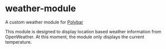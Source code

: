 # weather-module
A custom weather module for [Polybar](https://polybar.github.io/)

This module is designed to display location based weather information from OpenWeather.
At this moment, the module only displays the current temperature.



